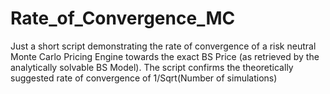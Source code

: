 # Rate_of_Convergence_MC
Just a short script demonstrating the rate of convergence of a risk neutral Monte Carlo Pricing Engine towards the exact BS Price (as retrieved by the analytically solvable BS Model). The script confirms the theoretically suggested rate of convergence of 1/Sqrt(Number of simulations)
